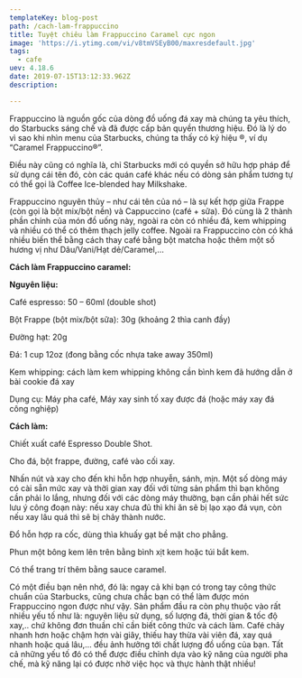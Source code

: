 ```yaml
---
templateKey: blog-post
path: /cach-lam-frappuccino
title: Tuyệt chiêu làm Frappuccino Caramel cực ngon
image: 'https://i.ytimg.com/vi/v8tmVSEyB00/maxresdefault.jpg' 
tags:
  - cafe
uev: 4.18.6
date: 2019-07-15T13:12:33.962Z
description:

---
```



Frappuccino là nguồn gốc của dòng đồ uống đá xay mà chúng ta yêu thích, do Starbucks sáng chế và đã được cấp bản quyền thương hiệu. Đó là lý do vì sao khi nhìn menu của Starbucks, chúng ta thấy có ký hiệu ®, ví dụ  “Caramel Frappuccino®”. 

Điều này cũng có nghĩa là, chỉ Starbucks mới có quyền sở hữu hợp pháp để sử dụng cái tên đó, còn các quán café khác nếu có dòng sản phẩm tương tự có thể gọi là Coffee Ice-blended hay Milkshake.

Frappuccino nguyên thủy – như cái tên của nó – là sự kết hợp giữa Frappe (còn gọi là bột mix/bột nền) và Cappuccino (café + sữa). Đó cùng là 2 thành phần chính của món đồ uống này, ngoài ra còn có nhiều đá, kem whipping và nhiều có thể có thêm thạch jelly coffee. Ngoài ra Frappuccino còn có khá nhiều biến thể bằng cách thay café bằng bột matcha hoặc thêm một số hương vị như Dâu/Vani/Hạt dẻ/Caramel,… 

**Cách làm Frappuccino caramel:**

**Nguyên liệu:**

Café espresso: 50 – 60ml (double shot)

Bột Frappe (bột mix/bột sữa): 30g (khoảng 2 thìa canh đầy)

Đường hạt: 20g

Đá: 1 cup 12oz (đong bằng cốc nhựa take away 350ml)

Kem whipping: cách làm kem whipping không cần bình kem đã hướng dẫn ở bài cookie đá xay

Dụng cụ: Máy pha café, Máy xay sinh tố xay được đá (hoặc máy xay đá công nghiệp)

**Cách làm:**

Chiết xuất café Espresso Double Shot.

Cho đá, bột frappe, đường, café vào cối xay.

Nhấn nút và xay cho đến khi hỗn hợp nhuyễn, sánh, mịn. Một số dòng máy có cài sẵn mức xay và thời gian xay đối với từng sản phẩm thì bạn không cần phải lo lắng, nhưng đối với các dòng máy thường, bạn cần phải hết sức lưu ý công đoạn này: nếu xay chưa đủ thì khi ăn sẽ bị lạo xạo đá vụn, còn nếu xay lâu quá thì sẽ bị chảy thành nước.

Đổ hỗn hợp ra cốc, dùng thìa khuấy gạt bề mặt cho phẳng.

Phun một bông kem lên trên bằng bình xịt kem hoặc túi bắt kem.

Có thể trang trí thêm bằng sauce caramel.

Có một điều bạn nên nhớ, đó là: ngay cả khi bạn có trong tay công thức chuẩn của Starbucks, cũng chưa chắc bạn có thể làm được món Frappuccino ngon được như vậy. Sản phẩm đầu ra còn phụ thuộc vào rất nhiều yếu tố như là: nguyên liệu sử dụng, số lượng đá, thời gian & tốc độ xay,.. chứ không đơn thuần chỉ cần biết công thức và cách làm. Café chảy nhanh hơn hoặc chậm hơn vài giây, thiếu hay thừa vài viên đá, xay quá nhanh hoặc quá lâu,… đều ảnh hưởng tới chất lượng đồ uống của bạn. Tất cả những yếu tố đó có thể được điều chỉnh dựa vào kỹ năng của người pha chế, mà kỹ năng lại có được nhờ việc học và thực hành thật nhiều!